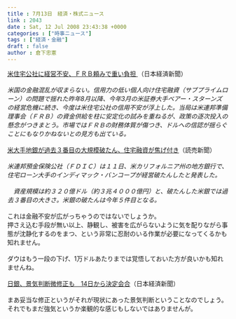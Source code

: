 ```yaml
---
title : 7月13日　経済・株式ニュース
link : 2043
date : Sat, 12 Jul 2008 23:43:38 +0000
categories : ["時事ニュース"]
tags : ["経済・金融"]
draft : false
author : 倉下忠憲
---
```


<A HREF="http://www.nikkei.co.jp/news/main/20080713AT3S1200H12072008.html" TARGET="_blank">米住宅公社に経営不安、ＦＲＢ頼みで重い負担 </A>（日本経済新聞）<BR><BR><I>米国の金融混乱が収まらない。信用力の低い個人向け住宅融資（サブプライムローン）の問題で揺れた昨年8月以降、今年3月の米証券大手ベアー・スターンズの経営危機に続き、今度は米住宅公社の信用不安が浮上した。当局は米連邦準備理事会（ＦＲＢ）の資金供給を柱に安定化の試みを重ねるが、政策の逐次投入の懸念がつきまとう。市場ではＦＲＢの財務体質が傷つき、ドルへの信認が揺らぐことにもなりかねないとの見方も出ている。 </I><BR><BR><A HREF="http://www.yomiuri.co.jp/atmoney/news/20080712-OYT1T00373.htm" TARGET="_blank">米大手地銀が過去３番目の大規模破たん、住宅融資が焦げ付き</A>（読売新聞）<BR><BR><I>米連邦預金保険公社（ＦＤＩＣ）は１１日、米カリフォルニア州の地方銀行で、住宅ローン大手のインディマック・バンコープが経営破たんしたと発表した。<BR><BR>　資産規模は約３２０億ドル（約３兆４０００億円）と、破たんした米銀では過去３番目の大きさ。米銀の破たんは今年５件目となる。</I><BR><BR>これは金融不安が広がっちゃうのではないでしょうか。<BR>押さえ込む手段が無い以上、静観し、被害を広がらないように気を配りながら事態が沈静化するのをまつ、という非常に忍耐のいる作業が必要になってくるかも知れません。<BR><BR>ダウはもう一段の下げ、1万ドルあたりまでは覚悟しておいた方が良いかも知れませんね。<BR><BR><A HREF="http://www.nikkei.co.jp/news/main/20080713AT2C1200512072008.html" TARGET="_blank">日銀、景気判断微修正も　14日から決定会合</A>（日本経済新聞）<BR><BR>まあ妥当な修正というがそれが現状にあった景気判断ということなのでしょう。それでもまだ強気というか楽観的な感じもしないではありませんが。<BR><BR><br><br>
